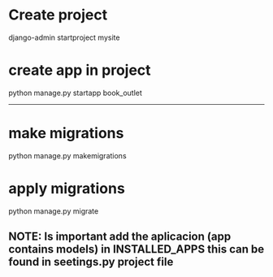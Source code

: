 # Create project

django-admin startproject mysite


# create app in project

python manage.py startapp book_outlet


---

# make migrations

python manage.py makemigrations


# apply migrations

python manage.py migrate

## NOTE: Is important add the aplicacion (app contains models) in INSTALLED_APPS this can be found in seetings.py project file